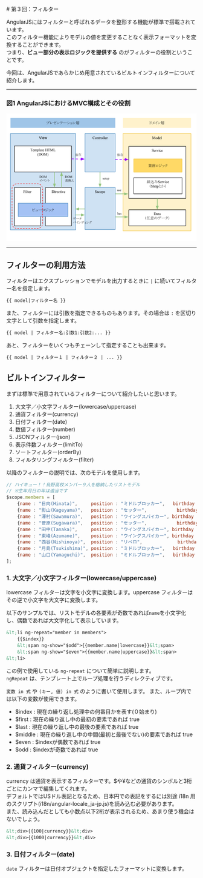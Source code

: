 <div ng-non-bindable>
# 第３回：フィルター

AngularJSにはフィルターと呼ばれるデータを整形する機能が標準で搭載されています。  
このフィルター機能によりモデルの値を変更することなく表示フォーマットを変換することができます。  
つまり、**ビュー部分の表示ロジックを提供する** のがフィルターの役割ということです。

今回は、AngularJSであらかじめ用意されているビルトインフィルターについて紹介します。

----

### 図1 AngularJSにおけるMVC構成とその役割

![AngularJSにおけるMVC構成とその役割](./images/sample03_1.png)

----

## フィルターの利用方法

フィルターはエクスプレッションでモデルを出力するときに ```|``` に続いてフィルター名を指定します。

```html
{{ model|フィルター名 }}
```

また、フィルターには引数を指定できるものもあります。その場合は ```:``` を区切り文字として引数を指定します。

```html
{{ model | フィルター名:引数1:引数2:... }}
```

あと、フィルターをいくつもチェーンして指定することも出来ます。

```html
{{ model | フィルター１ | フィルター２ | ... }}
```

## ビルトインフィルター

まずは標準で用意されているフィルターについて紹介したいと思います。

1. 大文字／小文字フィルター(lowercase/uppercase)
2. 通貨フィルター(currency)
3. 日付フィルター(date)
4. 数値フィルター(number)
5. JSONフィルター(json)
6. 表示件数フィルター(limitTo)
7. ソートフィルター(orderBy)
8. フィルタリングフィルター(filter)

以降のフィルターの説明では、次のモデルを使用します。

```javascript
// ハイキュー！！烏野高校メンバー９人を格納したリストモデル
// ※生年月日の年は適当です
$scope.members = [
    {name : "日向(Hinata)",     position : "ミドルブロッカー",   birthday : new Date(2004, 6,21), height : 162.8 },
    {name : "影山(Kageyama)",   position : "セッター",           birthday : new Date(2004,12,22), height : 180.6 },
    {name : "澤村(Sawamura)",   position : "ウイングスパイカー", birthday : new Date(2002,12,31), height : 176.8 },
    {name : "菅原(Sugawara)",   position : "セッター",           birthday : new Date(2003, 6,13), height : 174.3 },
    {name : "田中(Tanaka)",     position : "ウイングスパイカー", birthday : new Date(2004, 3, 3), height : 177.2 },
    {name : "東峰(Azumane)",    position : "ウイングスパイカー", birthday : new Date(2003, 1, 1), height : 184.7 },
    {name : "西谷(Nishinoya)",  position : "リベロ",             birthday : new Date(2003,10,10), height : 159.3 },
    {name : "月島(Tsukishima)", position : "ミドルブロッカー",   birthday : new Date(2004, 9,27), height : 188.3 },
    {name : "山口(Yamaguchi)",  position : "ミドルブロッカー",   birthday : new Date(2004,11,10), height : 179.5 }
];
```


### 1. 大文字／小文字フィルター(lowercase/uppercase)

lowercase フィルターは文字を小文字に変換します。uppercase フィルターはその逆で小文字を大文字に変換します。

以下のサンプルでは、リストモデルの各要素が奇数であれば```name```を小文字化し、偶数であれば大文字化して表示しています。

```html
&lt;li ng-repeat="member in members">
    {{$index}}
    &lt;span ng-show="$odd">{{member.name|lowercase}}&lt;span>
    &lt;span ng-show="$even">{{member.name|uppercase}}&lt;span>
&lt;li>
```

この例で使用している ```ng-repeat``` について簡単に説明します。  
```ngRepeat``` は、テンプレート上でループ処理を行うディレクティブです。

```変数 in 式``` や ```(キー, 値) in 式``` のように書いて使用します。
また、ループ内では以下の変数が使用できます。

* $index : 現在の繰り返し処理中の何番目かを表す(０始まり)
* $first : 現在の繰り返し中の最初の要素であれば true
* $last  : 現在の繰り返し中の最後の要素であれば true
* $middle : 現在の繰り返し中の中間(最初と最後でない)の要素であれば true
* $even : $indexが偶数であれば true
* $odd : $indexが奇数であれば true

### 2. 通貨フィルター(currency)

currency は通貨を表示するフィルターです。$や¥などの通貨のシンボルと3桁ごとにカンマで編集してくれます。  
デフォルトではUSドル表記となるため、日本円での表記をするには別途 i18n 用のスクリプト(i18n/angular-locale_ja-jp.js)を読み込む必要があります。  
また、読み込んだとしても小数点以下2桁が表示されるため、あまり使う機会はないでしょう。

```html
&lt;div>{{100|currency}}&lt;div>
&lt;div>{{1000|currency}}&lt;div>
```
### 3. 日付フィルター(date)

```date``` フィルターは日付オブジェクトを指定したフォーマットに変換します。




</div>